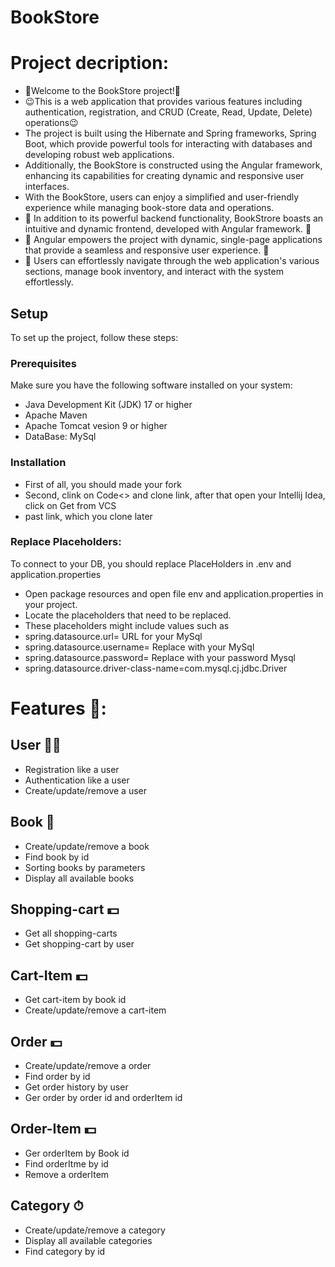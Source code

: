 # BookStore

# Project decription:
- 🫡Welcome to the BookStore project!🫡
- 😉This is a web application that provides various features including authentication, registration, and CRUD (Create, Read, Update, Delete) operations😉
- The project is built using the Hibernate and Spring frameworks, Spring Boot, which provide powerful tools for interacting with databases and developing robust web applications.
- Additionally, the BookStore is constructed using the Angular framework, enhancing its capabilities for creating dynamic and responsive user interfaces.
- With the BookStore, users can enjoy a simplified and user-friendly experience while managing book-store data and operations.
- 🌟 In addition to its powerful backend functionality, BookStrore boasts an intuitive and dynamic frontend, developed with Angular framework. 🌟
- 🚀 Angular empowers the project with dynamic, single-page applications that provide a seamless and responsive user experience. 🚀
- 💼 Users can effortlessly navigate through the web application's various sections, manage book inventory, and interact with the system effortlessly.

  
## Setup

To set up the project, follow these steps:

### Prerequisites

Make sure you have the following software installed on your system:

- Java Development Kit (JDK) 17 or higher
- Apache Maven
- Apache Tomcat vesion 9 or higher
- DataBase: MySql

### Installation
- First of all, you should made your fork
- Second, clink on Code<> and clone link, after that open your Intellij Idea, click on Get from VCS
- past link, which you clone later

### Replace Placeholders:
To connect to your DB, you should replace PlaceHolders in .env and application.properties
- Open package resources and open file env and application.properties in your project.
- Locate the placeholders that need to be replaced.
- These placeholders might include values such as
- spring.datasource.url= URL for your MySql
- spring.datasource.username= Replace with your MySql
- spring.datasource.password= Replace with your password Mysql
- spring.datasource.driver-class-name=com.mysql.cj.jdbc.Driver
  

# Features 🤌:

## User  🤵‍♂️
- Registration like a user
- Authentication like a user
- Create/update/remove a user

## Book 📕
- Create/update/remove a book
- Find book by id
- Sorting books by parameters
- Display all available books

## Shopping-cart 💵
- Get all shopping-carts
- Get shopping-cart by user

## Cart-Item 💵
- Get cart-item by book id
- Create/update/remove a cart-item

## Order 💵
- Create/update/remove a order
- Find order by id
- Get order history by user
- Ger order by order id and orderItem id

## Order-Item 💵
- Ger orderItem by Book id
- Find orderItme by id
- Remove a orderItem


## Category ⏱
- Create/update/remove a category
- Display all available categories
- Find category by id
